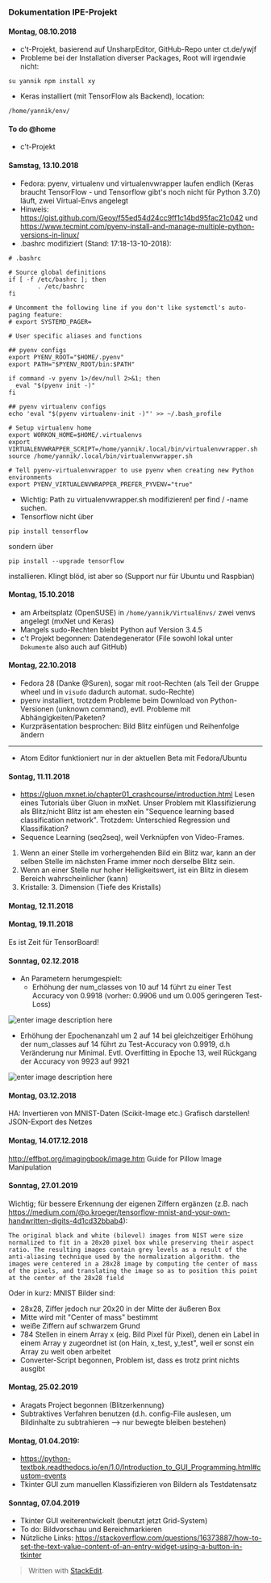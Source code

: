 ### Dokumentation IPE-Projekt

#### Montag, 08.10.2018
- c't-Projekt, basierend auf UnsharpEditor, GitHub-Repo unter ct.de/ywjf
- Probleme bei der Installation diverser Packages, Root will irgendwie nicht:

```
su yannik npm install xy
```
- Keras installiert (mit TensorFlow als Backend), location:

```
/home/yannik/env/
```

#### To do @home

- c't-Projekt

#### Samstag, 13.10.2018
-  Fedora: pyenv, virtualenv und virtualenvwrapper laufen endlich (Keras braucht TensorFlow - und Tensorflow gibt's noch nicht für Python 3.7.0) läuft, zwei Virtual-Envs angelegt
- Hinweis: https://gist.github.com/Geoy/f55ed54d24cc9ff1c14bd95fac21c042 und https://www.tecmint.com/pyenv-install-and-manage-multiple-python-versions-in-linux/
- .bashrc modifiziert (Stand: 17:18-13-10-2018):
```
# .bashrc

# Source global definitions
if [ -f /etc/bashrc ]; then
        . /etc/bashrc
fi

# Uncomment the following line if you don't like systemctl's auto-paging feature:
# export SYSTEMD_PAGER=

# User specific aliases and functions

## pyenv configs
export PYENV_ROOT="$HOME/.pyenv"
export PATH="$PYENV_ROOT/bin:$PATH"

if command -v pyenv 1>/dev/null 2>&1; then
  eval "$(pyenv init -)"
fi

## pyenv virtualenv configs
echo 'eval "$(pyenv virtualenv-init -)"' >> ~/.bash_profile

# Setup virtualenv home
export WORKON_HOME=$HOME/.virtualenvs
export VIRTUALENVWRAPPER_SCRIPT=/home/yannik/.local/bin/virtualenvwrapper.sh
source /home/yannik/.local/bin/virtualenvwrapper.sh

# Tell pyenv-virtualenvwrapper to use pyenv when creating new Python environments
export PYENV_VIRTUALENVWRAPPER_PREFER_PYVENV="true"
```
- Wichtig: Path zu virtualenvwrapper.sh modifizieren! per find / -name suchen.
-  Tensorflow nicht über
```
pip install tensorflow
```
sondern über
```
pip install --upgrade tensorflow
```
installieren. Klingt blöd,  ist aber so (Support nur für Ubuntu und Raspbian)

#### Montag, 15.10.2018

- am Arbeitsplatz (OpenSUSE) in `/home/yannik/VirtualEnvs/` zwei venvs angelegt (mxNet und Keras)
-  Mangels sudo-Rechten bleibt Python auf Version 3.4.5
- c't Projekt begonnen: Datendegenerator (File sowohl lokal unter `Dokumente` also auch auf GitHub)

#### Montag, 22.10.2018

- Fedora 28 (Danke @Suren), sogar mit root-Rechten (als Teil der Gruppe wheel und in `visudo` dadurch automat. sudo-Rechte)
- pyenv installiert, trotzdem Probleme beim Download von Python-Versionen (unknown command), evtl. Probleme mit Abhängigkeiten/Paketen?
- Kurzpräsentation besprochen: Bild Blitz einfügen und Reihenfolge ändern

-----
- Atom Editor funktioniert nur in der aktuellen Beta mit Fedora/Ubuntu

#### Sontag, 11.11.2018

- https://gluon.mxnet.io/chapter01_crashcourse/introduction.html Lesen eines Tutorials über Gluon in mxNet. Unser Problem mit Klassifizierung als Blitz/nicht Blitz ist am ehesten ein "Sequence learning based classification network". Trotzdem: Unterschied Regression und Klassifikation?
- Sequence Learning (seq2seq), weil Verknüpfen von Video-Frames.
1. Wenn an einer Stelle im vorhergehenden Bild ein Blitz war, kann an der selben Stelle im nächsten Frame immer noch derselbe Blitz sein. 
2. Wenn an einer Stelle nur hoher Helligkeitswert, ist ein Blitz in diesem Bereich wahrscheinlicher (kann)
3. Kristalle: 3. Dimension (Tiefe des Kristalls)

#### Montag, 12.11.2018

#### Montag, 19.11.2018

Es ist Zeit für TensorBoard!

#### Sonntag, 02.12.2018
- An Parametern herumgespielt:
  - Erhöhung der num_classes von 10 auf 14 führt zu einer Test Accuracy von 0.9918 (vorher: 0.9906 und um 0.005 geringeren Test-Loss)
  
![enter image description here](https://lh3.googleusercontent.com/SRsoY9FjLFtcWAcEieCM7JTU-obx43MZdCWrCTTsiT-wEYqMNKqpyIXsI825UGf9XsteOOrYs1H8)
  - Erhöhung der Epochenanzahl um 2 auf 14 bei gleichzeitiger Erhöhung der num_classes auf 14 führt zu Test-Accuracy von 0.9919, d.h Veränderung nur Minimal. Evtl. Overfitting in Epoche 13, weil Rückgang der Accuracy von 9923 auf 9921
 
![enter image description here](https://lh3.googleusercontent.com/CCentEqHA5MYIbWvO5RAeU8TRElfEAC9ef3YjdeYVzTCXndeUv3EaK_hJxL4DamC0vG0AKhDdTLN)

#### Montag, 03.12.2018
HA: Invertieren von MNIST-Daten (Scikit-Image etc.)
Grafisch darstellen!
JSON-Export des Netzes

#### Montag, 14.017.12.2018
http://effbot.org/imagingbook/image.htm Guide for Pillow Image Manipulation

#### Sonntag, 27.01.2019
Wichtig; für bessere Erkennung der eigenen Ziffern ergänzen (z.B. nach https://medium.com/@o.kroeger/tensorflow-mnist-and-your-own-handwritten-digits-4d1cd32bbab4):

```The original black and white (bilevel) images from NIST were size normalized to fit in a 20x20 pixel box while preserving their aspect ratio. The resulting images contain grey levels as a result of the anti-aliasing technique used by the normalization algorithm. the images were centered in a 28x28 image by computing the center of mass of the pixels, and translating the image so as to position this point at the center of the 28x28 field```

Oder in kurz:
MNIST Bilder sind:
- 28x28, Ziffer jedoch nur 20x20 in der Mitte der äußeren Box
- Mitte wird mit "Center of mass" bestimmt
- weiße Ziffern auf schwarzem Grund
- 784 Stellen in einem Array x (eig. Bild Pixel für Pixel), denen ein Label in einem Array y zugeordnet ist (on Hain, x_test, y_test", weil er sonst ein Array zu weit oben arbeitet
- Converter-Script begonnen, Problem ist, dass es trotz print nichts ausgibt

#### Montag, 25.02.2019
- Aragats Project begonnen (Blitzerkennung)
- Subtraktives Verfahren benutzen (d.h. config-File auslesen, um Bildinhalte zu subtrahieren --> nur bewegte bleiben bestehen)
 
 #### Montag, 01.04.2019:
 - https://python-textbok.readthedocs.io/en/1.0/Introduction_to_GUI_Programming.html#custom-events
 - Tkinter GUI zum manuellen Klassifizieren von Bildern als Testdatensatz

#### Sonntag, 07.04.2019
- Tkinter GUI weiterentwickelt (benutzt jetzt Grid-System)
- To do: Bildvorschau und Bereichmarkieren
- Nützliche Links: 
https://stackoverflow.com/questions/16373887/how-to-set-the-text-value-content-of-an-entry-widget-using-a-button-in-tkinter

> Written with [StackEdit](https://stackedit.io/).
<!--stackedit_data:
eyJoaXN0b3J5IjpbMTQ2MjA3MDg4OCwtMjA1MTkyNzE4MSwtMT
U1NzU3NzcwMiwtMTQ4NDQ2NjgyNSwtMTQyNzU1MzU2OSwxMzg4
MjM2MDAyLC0xMzM3NzcxODcwLDE3NjIyMzA0MDIsMTc5MzE4Mj
IyNywzMzI2OTE2MywtMTQ3NDg1MDY4OCw3NDA1NjQ5NTIsNDk2
NjMyNjExLDU2OTY0NTg2NCwtNTAxNTU5Nzc2LC0xNDczNTg1Nz
IzLC0yMTE2MjQzOTA5LC03MTgwNzM4MjIsLTE4MDkxODY4NTgs
NjgyNDU5MDNdfQ==
-->